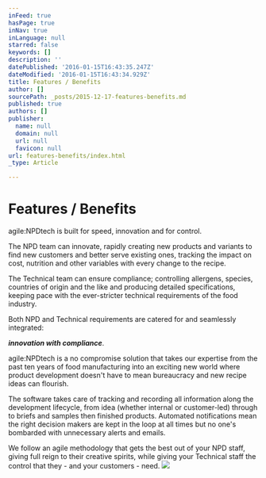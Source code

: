 ```yaml
---
inFeed: true
hasPage: true
inNav: true
inLanguage: null
starred: false
keywords: []
description: ''
datePublished: '2016-01-15T16:43:35.247Z'
dateModified: '2016-01-15T16:43:34.929Z'
title: Features / Benefits
author: []
sourcePath: _posts/2015-12-17-features-benefits.md
published: true
authors: []
publisher:
  name: null
  domain: null
  url: null
  favicon: null
url: features-benefits/index.html
_type: Article

---
```

# Features / Benefits

agile:NPDtech is built for speed, innovation and for control.

The NPD team can innovate, rapidly creating new products and variants to find new customers and better serve existing ones, tracking the impact on cost, nutrition and other variables with every change to the recipe. 

The Technical team can ensure compliance; controlling allergens, species, countries of origin and the like and producing detailed specifications, keeping pace with the ever-stricter technical requirements of the food industry. 

Both NPD and Technical requirements are catered for and seamlessly integrated:

_**innovation with compliance**_.

agile:NPDtech is a no compromise solution that takes our expertise from the past ten years of food manufacturing into an exciting new world where product development doesn't have to mean bureaucracy and new recipe ideas can flourish.

The software takes care of tracking and recording all information along the development lifecycle, from idea (whether internal or customer-led) through to briefs and samples then finished products. Automated notifications mean the right decision makers are kept in the loop at all times but no one's bombarded with unnecessary alerts and emails.

We follow an agile methodology that gets the best out of your NPD staff, giving full reign to their creative spirits, while giving your Technical staff the control that they - and your customers - need.
![](https://the-grid-user-content.s3-us-west-2.amazonaws.com/2b7e898d-8e03-4034-be4a-2ae68362a042.jpg)